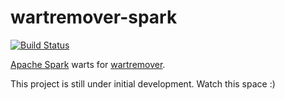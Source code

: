 # wartremover-spark

[![Build Status](https://travis-ci.org/omervk/wartremover-spark.svg?branch=master)](https://travis-ci.org/wartremover/wartremover-spark)

[Apache Spark](https://spark.apache.org/) warts for [wartremover](https://github.com/wartremover/wartremover).

This project is still under initial development. Watch this space :)